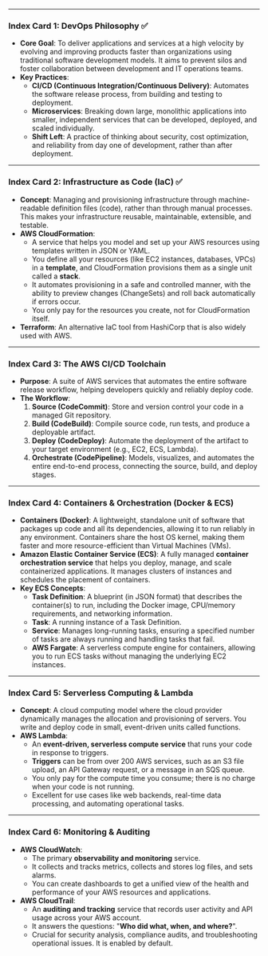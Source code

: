 ----

### Index Card 1: DevOps Philosophy ✅

- **Core Goal**: To deliver applications and services at a high velocity by evolving and improving products faster than organizations using traditional software development models. It aims to prevent silos and foster collaboration between development and IT operations teams.
- **Key Practices**:
    - **CI/CD (Continuous Integration/Continuous Delivery)**: Automates the software release process, from building and testing to deployment.
    - **Microservices**: Breaking down large, monolithic applications into smaller, independent services that can be developed, deployed, and scaled individually.
    - **Shift Left**: A practice of thinking about security, cost optimization, and reliability from day one of development, rather than after deployment.

---

### Index Card 2: Infrastructure as Code (IaC) ✅

- **Concept**: Managing and provisioning infrastructure through machine-readable definition files (code), rather than through manual processes. This makes your infrastructure reusable, maintainable, extensible, and testable.
- **AWS CloudFormation**:
    - A service that helps you model and set up your AWS resources using templates written in JSON or YAML.
    - You define all your resources (like EC2 instances, databases, VPCs) in a **template**, and CloudFormation provisions them as a single unit called a **stack**.
    - It automates provisioning in a safe and controlled manner, with the ability to preview changes (ChangeSets) and roll back automatically if errors occur.
    - You only pay for the resources you create, not for CloudFormation itself.
- **Terraform**: An alternative IaC tool from HashiCorp that is also widely used with AWS.

---

### Index Card 3: The AWS CI/CD Toolchain

- **Purpose**: A suite of AWS services that automates the entire software release workflow, helping developers quickly and reliably deploy code.
- **The Workflow**:
    1. **Source (CodeCommit)**: Store and version control your code in a managed Git repository.
    2. **Build (CodeBuild)**: Compile source code, run tests, and produce a deployable artifact.
    3. **Deploy (CodeDeploy)**: Automate the deployment of the artifact to your target environment (e.g., EC2, ECS, Lambda).
    4. **Orchestrate (CodePipeline)**: Models, visualizes, and automates the entire end-to-end process, connecting the source, build, and deploy stages.

---

### Index Card 4: Containers & Orchestration (Docker & ECS)

- **Containers (Docker)**: A lightweight, standalone unit of software that packages up code and all its dependencies, allowing it to run reliably in any environment. Containers share the host OS kernel, making them faster and more resource-efficient than Virtual Machines (VMs).
- **Amazon Elastic Container Service (ECS)**: A fully managed **container orchestration service** that helps you deploy, manage, and scale containerized applications. It manages clusters of instances and schedules the placement of containers.
- **Key ECS Concepts**:
    - **Task Definition**: A blueprint (in JSON format) that describes the container(s) to run, including the Docker image, CPU/memory requirements, and networking information.
    - **Task**: A running instance of a Task Definition.
    - **Service**: Manages long-running tasks, ensuring a specified number of tasks are always running and handling tasks that fail.
    - **AWS Fargate**: A serverless compute engine for containers, allowing you to run ECS tasks without managing the underlying EC2 instances.

---

### Index Card 5: Serverless Computing & Lambda

- **Concept**: A cloud computing model where the cloud provider dynamically manages the allocation and provisioning of servers. You write and deploy code in small, event-driven units called functions.
- **AWS Lambda**:
    - An **event-driven, serverless compute service** that runs your code in response to triggers.
    - **Triggers** can be from over 200 AWS services, such as an S3 file upload, an API Gateway request, or a message in an SQS queue.
    - You only pay for the compute time you consume; there is no charge when your code is not running.
    - Excellent for use cases like web backends, real-time data processing, and automating operational tasks.

---

### Index Card 6: Monitoring & Auditing

- **AWS CloudWatch**:
    - The primary **observability and monitoring** service.
    - It collects and tracks metrics, collects and stores log files, and sets alarms.
    - You can create dashboards to get a unified view of the health and performance of your AWS resources and applications.
- **AWS CloudTrail**:
    - An **auditing and tracking** service that records user activity and API usage across your AWS account.
    - It answers the questions: "**Who did what, when, and where?**".
    - Crucial for security analysis, compliance audits, and troubleshooting operational issues. It is enabled by default.